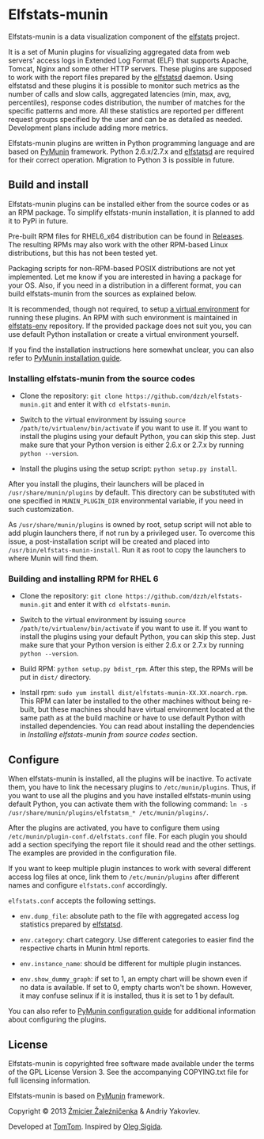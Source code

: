 # Elfstats-munin

Elfstats-munin is a data visualization component of the [elfstats][] project.

It is a set of Munin plugins for visualizing aggregated data from web servers' access logs in Extended Log Format (ELF) that supports Apache, Tomcat, Nginx and some other HTTP servers. These plugins are supposed to work with the report files  prepared by the [elfstatsd][] daemon. Using elfstatsd and these plugins it is possible to monitor such metrics as the number of calls and slow calls, aggregated latencies (min, max, avg, percentiles), response codes distribution, the number of matches for the specific patterns and more. All these statistics are reported per different request groups specified by the user and can be as detailed as needed.  Development plans include adding more metrics.

Elfstats-munin plugins are written in Python programming language and are based on [PyMunin][] framework. Python 2.6.x/2.7.x and [elfstatsd][] are required for their correct operation. Migration to Python 3 is possible in future.

## Build and install

Elfstats-munin plugins can be installed either from the source codes or as an RPM package. To simplify elfstats-munin installation, it is planned to add it to PyPi in future. 

Pre-built RPM files for RHEL6_x64 distribution can be found in [Releases](https://github.com/dzzh/elfstats-munin/releases). The resulting RPMs may also work with the other RPM-based Linux distributions, but this has not been tested yet. 

Packaging scripts for non-RPM-based POSIX distributions are not yet implemented. Let me know if you are interested in having a package for your OS. Also, if you need in a distribution in a different format, you can build elfstats-munin from the sources as explained below.

It is recommended, though not required, to setup [a virtual environment](http://www.virtualenv.org) for running these plugins. An RPM with such environment is maintained in [elfstats-env][] repository. If the provided package does not suit you, you can use default Python installation or create a virtual environment yourself. 

If you find the installation instructions here somewhat unclear, you can also refer to [PyMunin installation guide](http://aouyar.github.io/PyMunin/#installation).

### Installing elfstats-munin from the source codes

* Clone the repository: `git clone https://github.com/dzzh/elfstats-munin.git` and enter it with `cd elfstats-munin`.

* Switch to the virtual environment by issuing `source /path/to/virtualenv/bin/activate` if you want to use it. If you want to install the plugins using your default Python, you can skip this step. Just make sure that your Python version is either 2.6.x or 2.7.x by running `python --version`.

* Install the plugins using the setup script: `python setup.py install`. 

After you install the plugins, their launchers will be placed in `/usr/share/munin/plugins` by default. This directory can be substituted with one specified in `MUNIN_PLUGIN_DIR` environmental variable, if you need in such customization. 

As `/usr/share/munin/plugins` is owned by root, setup script will not able to add plugin launchers there, if not run by a privileged user. To overcome this issue, a post-installation script will be created and placed into `/usr/bin/elfstats-munin-install`. Run it as root to copy the launchers to where Munin will find them. 

### Building and installing RPM for RHEL 6

* Clone the repository: `git clone https://github.com/dzzh/elfstats-munin.git` and enter it with `cd elfstats-munin`.

* Switch to the virtual environment by issuing `source /path/to/virtualenv/bin/activate` if you want to use it. If you want to install the plugins using your default Python, you can skip this step. Just make sure that your Python version is either 2.6.x or 2.7.x by running `python --version`.

* Build RPM: `python setup.py bdist_rpm`. After this step, the RPMs will be put in `dist/` directory.

* Install rpm: `sudo yum install dist/elfstats-munin-XX.XX.noarch.rpm`. This RPM can later be installed to the other machines without being re-built, but these machines should have virtual environment located at the same path as at the build machine or have to use default Python with installed dependencies. You can read about installing the dependencies in _Installing elfstats-munin from source codes_ section.

## Configure

When elfstats-munin is installed, all the plugins will be inactive. To activate them, you have to link the necessary plugins to `/etc/munin/plugins`. Thus, if you want to use all the plugins and you have installed elfstats-munin using default Python, you can activate them with the following command: `ln -s /usr/share/munin/plugins/elfstatsm_* /etc/munin/plugins/`.

After the plugins are activated, you have to configure them using `/etc/munin/plugin-conf.d/elfstats.conf` file. For each plugin you should add a section specifying the report file it should read and the other settings. The examples are provided in the configuration file. 

If you want to keep multiple plugin instances to work with several different access log files at once, link them to `/etc/munin/plugins` after different names and configure `elfstats.conf` accordingly.

`elfstats.conf` accepts the following settings. 

* `env.dump_file`: absolute path to the file with aggregated access log statistics prepared by [elfstatsd][].

* `env.category`: chart category. Use different categories to easier find the respective charts in Munin html reports.

* `env.instance_name`: should be different for multiple plugin instances.

* `env.show_dummy_graph`: if set to 1, an empty chart will be shown even if no data is available. If set to 0, empty charts won't be shown. However, it may confuse selinux if it is installed, thus it is set to 1 by default.

You can also refer to [PyMunin configuration guide](http://aouyar.github.io/PyMunin/#configuration) for additional information about configuring the plugins.

## License

Elfstats-munin is copyrighted free software made available under the terms of the GPL License Version 3. See the accompanying COPYING.txt file for full licensing information.

Elfstats-munin is based on [PyMunin][pymunin] framework.

Copyright © 2013 [Źmicier Žaleźničenka][me] & Andriy Yakovlev.

Developed at [TomTom](http://tomtom.com). Inspired by [Oleg Sigida](http://linkedin.com/in/olegsigida/).

[me]: https://github.com/dzzh
[elfstats]: https://github.com/dzzh/elfstats
[elfstatsd]: https://github.com/dzzh/elfstatsd
[elfstats-env]: https://github.com/dzzh/elfstats-env
[PyMunin]: http://aouyar.github.io/PyMunin/
